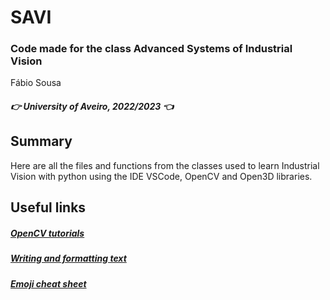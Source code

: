 # SAVI

### Code made for the class Advanced Systems of Industrial Vision 

Fábio Sousa
##### :point_right: University of Aveiro, 2022/2023 :point_left:
## Summary

Here are all the files and functions from the classes used to learn Industrial Vision with python using the IDE VSCode, OpenCV and Open3D libraries.

## Useful links 

##### [OpenCV tutorials](https://docs.opencv.org/4.x/d9/df8/tutorial_root.html)

##### [Writing and formatting text](https://docs.github.com/en/get-started/writing-on-github/getting-started-with-writing-and-formatting-on-github/basic-writing-and-formatting-syntax)

##### [Emoji cheat sheet](https://github.com/ikatyang/emoji-cheat-sheet/blob/master/README.md)

